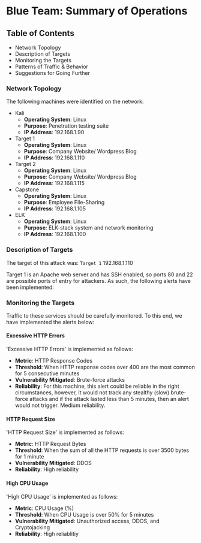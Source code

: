# Blue Team: Summary of Operations

## Table of Contents
- Network Topology
- Description of Targets
- Monitoring the Targets
- Patterns of Traffic & Behavior
- Suggestions for Going Further

### Network Topology

The following machines were identified on the network:
- Kali
  - **Operating System**: Linux 
  - **Purpose**: Penetration testing suite
  - **IP Address**: 192.168.1.90
- Target 1
  - **Operating System**: Linux
  - **Purpose**: Company Website/ Wordpress Blog
  - **IP Address**: 192.168.1.110
- Target 2
  - **Operating System**: Linux
  - **Purpose**: Company Website/ Wordpress Blog
  - **IP Address**: 192.168.1.115
- Capstone
  - **Operating System**: Linux
  - **Purpose**: Employee File-Sharing
  - **IP Address**: 192.168.1.105
- ELK
  - **Operating System**: Linux
  - **Purpose**: ELK-stack system and network monitoring
  - **IP Address**: 192.168.1.100

### Description of Targets

The target of this attack was: `Target 1` 192.168.1.110

Target 1 is an Apache web server and has SSH enabled, so ports 80 and 22 are possible ports of entry for attackers. As such, the following alerts have been implemented:

### Monitoring the Targets

Traffic to these services should be carefully monitored. To this end, we have implemented the alerts below:

#### Excessive HTTP Errors
'Excessive HTTP Errors' is implemented as follows:
  - **Metric**: HTTP Response Codes
  - **Threshold**: When HTTP response codes over 400 are the most common for 5 consecutive minutes
  - **Vulnerability Mitigated**: Brute-force attacks
  - **Reliability**: For this machine, this alert could be reliable in the right circumstances, however, it would not track any stealthy (slow) brute-force attacks and if the attack lasted less than 5 minutes, then an alert would not trigger. Medium reliability.

#### HTTP Request Size
'HTTP Request Size' is implemented as follows:
  - **Metric**: HTTP Request Bytes
  - **Threshold**: When the sum of all the HTTP requests is over 3500 bytes for 1 minute
  - **Vulnerability Mitigated**: DDOS
  - **Reliability**: High reliability

#### High CPU Usage
'High CPU Usage' is implemented as follows:
  - **Metric**: CPU Usage (%)
  - **Threshold**: When CPU Usage is over 50% for  5 minutes
  - **Vulnerability Mitigated**: Unauthorized access, DDOS, and Cryptojacking
  - **Reliability**: High reliablitiy


